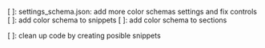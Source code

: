 [ ]: settings_schema.json: add more color schemas settings and fix controls
[ ]: add color schema to snippets
[ ]: add color schema to sections

[ ]: clean up code by creating posible snippets
